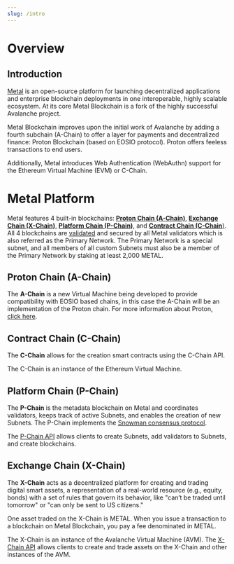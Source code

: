 ```yaml
---
slug: /intro
---
```


# Overview

## Introduction

[Metal](https://metalblockchain.org) is an open-source platform for launching decentralized applications and enterprise blockchain deployments in one interoperable, highly scalable ecosystem. At its core Metal Blockchain is a fork of the highly successful Avalanche project.

Metal Blockchain improves upon the initial work of Avalanche by adding a fourth subchain (A-Chain) to offer a layer for payments and decentralized finance: Proton Blockchain (based on EOSIO protocol). Proton offers feeless transactions to end users.

Additionally, Metal introduces Web Authentication (WebAuthn) support for the Ethereum Virtual Machine (EVM) or C-Chain.

# Metal Platform

Metal features 4 built-in blockchains: [**Proton Chain (A-Chain)**](#proton-chain-a-chain), [**Exchange Chain (X-Chain)**](#exchange-chain-x-chain), [**Platform Chain (P-Chain)**](#platform-chain-p-chain), and [**Contract Chain (C-Chain**)](#contract-chain-c-chain). All 4 blockchains are [validated](../../nodes/validate/staking.md) and secured by all Metal validators which is also referred as the Primary Network. The Primary Network is a special subnet, and all members of all custom Subnets must also be a member of the Primary Network by staking at least 2,000 METAL.

## Proton Chain (A-Chain)

The **A-Chain** is a new Virtual Machine being developed to provide compatibility with EOSIO based chains, in this case the A-Chain will be an implementation of the Proton chain. For more information about Proton, [click here](https://proton.org).

## Contract Chain (C-Chain)

The **C-Chain** allows for the creation smart contracts using the C-Chain API.

The C-Chain is an instance of the Ethereum Virtual Machine.

## Platform Chain (P-Chain)

The **P-Chain** is the metadata blockchain on Metal and coordinates validators, keeps track of active Subnets, and enables the creation of new Subnets. The P-Chain implements the [Snowman consensus protocol](../../#snowman-consensus-protocol).

The [P-Chain API](../../apis/metalgo/apis/p-chain.md) allows clients to create Subnets, add validators to Subnets, and create blockchains.

## Exchange Chain (X-Chain)

The **X-Chain** acts as a decentralized platform for creating and trading digital smart assets, a representation of a real-world resource (e.g., equity, bonds) with a set of rules that govern its behavior, like "can’t be traded until tomorrow" or "can only be sent to US citizens."

One asset traded on the X-Chain is METAL. When you issue a transaction to a blockchain on Metal Blockchain, you pay a fee denominated in METAL.

The X-Chain is an instance of the Avalanche Virtual Machine (AVM). The [X-Chain API](../../apis/metalgo/apis/x-chain.md) allows clients to create and trade assets on the X-Chain and other instances of the AVM.

